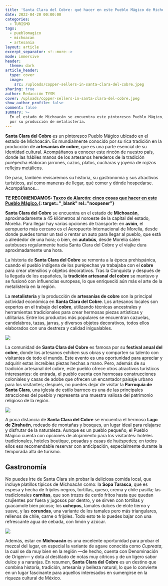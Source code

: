 ```yaml
---
title: 'Santa Clara del Cobre: qué hacer en este Pueblo Mágico de Michoacán'
date: 2022-04-20 00:00:00
categories:
  - TURISMO
tags:
  - pueblomagico
  - michoacan
  - artesania
layout: article
excerpt_separator: <!--more-->
mode: immersive
header:
  theme: dark
article_header:
  type: cover
  image:
    src: /uploads/copper-sellers-in-santa-clara-del-cobre.jpeg
sharing: true
author: Redacción TYSM
cover: /uploads/copper-sellers-in-santa-clara-del-cobre.jpeg
show_author_profile: false
comment: false
summary: >-
  En el estado de Michoacán se encuentra este pintoresco Pueblo Mágico, famoso
  por su producción de metalistería.
---
```

**Santa Clara del Cobre** es un pintoresco Pueblo Mágico ubicado en el estado de Michoacán. Es mundialmente conocido por su rica tradición en la producción de **artesanías de cobre**, que es una parte esencial de su identidad cultural. Acompáñanos a conocer este rincón de nuestro país, donde las hábiles manos de los artesanos herederos de la tradición purépecha elaboran jarrones, cazos, platos, cucharas y joyería de rojizos reflejos metálicos.

De paso, también revisaremos su historia, su gastronomía y sus atractivos turísticos, así como maneras de llegar, qué comer y dónde hospedarse. Acompáñanos…

**TE RECOMENDAMOS: [Taxco de Alarcón: cinco cosas que hacer en este Pueblo Mágico.](https://blog.tonoysumariachi.com/turismo/2022/04/22/taxco-de-alarcon-cinco-cosas-que-hacer.html){: target="_blank" rel="noopener"}**

**Santa Clara del Cobre** se encuentra en el estado de **Michoacán**, aproximadamente a 45 kilómetros al noroeste de la capital del estado, Morelia. Para llegar hay varias opciones de transporte: en **avión**, el aeropuerto más cercano es el Aeropuerto Internacional de Morelia, desde donde puedes tomar un taxi o rentar un auto para llegar al pueblo, que está a alrededor de una hora; o bien, en **autobús**, desde Morelia salen autobuses regularmente hacia Santa Clara del Cobre y el viajke dura aproximadamente una hora.

La historia de **Santa Clara del Cobre** se remonta a la época prehispánica, cuando el pueblo indígena de los purépechas ya trabajaba con el **cobre** para crear utensilios y objetos decorativos. Tras la Conquista y después de la llegada de los españoles, la **tradición artesanal del cobre** se mantuvo y se fusionó con influencias europeas, lo que enriqueció aún más el arte de la metalistería en la región.

La **metalistería** y la producción de **artesanías de cobre** son la principal actividad económica en **Santa Clara del Cobre**. Los artesanos locales son expertos en el trabajo del **cobre**, utilizando técnicas ancestrales y herramientas tradicionales para crear hermosas piezas artísticas y utilitarias. Entre los productos más populares se encuentran cazuelas, candelabros, tazas, jarras, y diversos objetos decorativos, todos ellos elaborados con una destreza y calidad inigualables.

![](https://upload.wikimedia.org/wikipedia/commons/thumb/a/a3/Artesan%C3%ADas_de_cobre_1.jpg/1024px-Artesan%C3%ADas_de_cobre_1.jpg)

La comunidad de **Santa Clara del Cobre** es famosa por su **festival anual del cobre**, donde los artesanos exhiben sus obras y comparten su talento con visitantes de todo el mundo. Este evento es una oportunidad para apreciar y adquirir estas increíbles piezas hechas a mano. Pero, además de su tradición artesanal del cobre, este pueblo ofrece otros atractivos turísticos interesantes: de entrada, el pueblo cuenta con hermosas construcciones coloniales y casas de adobe que ofrecen un encantador paisaje urbano para los visitantes; después, no puedes dejar de visitar la&nbsp;**Parroquia de Santa Clara**, una iglesia de estilo barroco es una de las principales atracciones del pueblo y representa una muestra valiosa del patrimonio religioso de la región.

![](https://upload.wikimedia.org/wikipedia/commons/4/42/StaClaraCobrePuebloMagico.jpg)

A poca distancia de **Santa Clara del Cobre**&nbsp;se encuentra el hermoso **Lago de Zirahuén**, rodeado de montañas y bosques, un lugar ideal para relajarse y disfrutar de la naturaleza. Aunque es un pueblo pequeño, el Pueblo Mágico cuenta con opciones de alojamiento para los visitantes: hoteles tradicionales, hoteles boutique, posadas y casas de huéspedes; en todos ellos ess recomendable reservar con anticipación, especialmente durante la temporada alta de turismo.

## Gastronomía

No puedes irte de Santa Clara sin probar la deliciosa comida local, que incluye platillos típicos de Michoacán como: la **Sopa Tarasca**, que es espesa y hecha de frijoles negros, tortillas, queso, crema y chile pasilla; las tradicionales **carnitas**, que son trozos de cerdo fritos hasta que quedan crujientes por fuera y jugosos por dentro, y se sirven con tortillas y guacamole bien picoso; los **uchepos**, tamales dulces de elote tierno y suave, y las **corundas**, una variante de los tamales pero más triangulares, rellenos de chile, carne o frijoles. Todo esto te lo puedes bajar con una refrescante agua de cebada, con limón y azúcar.

![](https://upload.wikimedia.org/wikipedia/commons/thumb/4/4f/Santa_Clara_del_Cobre%2C_Mich.%2C_Mexico_-_panoramio_%281%29.jpg/1024px-Santa_Clara_del_Cobre%2C_Mich.%2C_Mexico_-_panoramio_%281%29.jpg)

Además, estar en **Michoacán** es una excelente oportunidad para probar el mezcal del lugar, en especial la variante de agave conocida como *Cupreata*, la cual se da muy bien en la región —de hecho, cuenta con Denominación de Origen— y dota al destilado de notas muy cítricos y de un ligero sabor dulce y a naranjas. En resumen, **Santa Clara del Cobre** es un destino que combina historia, tradición, artesanía y belleza natural, lo que lo convierte en un lugar fascinante para aquellos interesados en sumergirse en la riqueza cultural de México.